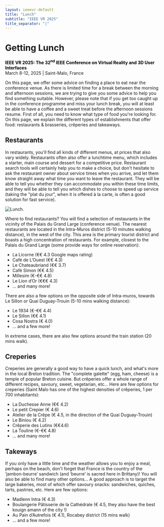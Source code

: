 ```yaml
---
layout: ieeevr-default
title: "Lunch"
subtitle: "IEEE VR 2025"
title_separator: "|"
---
```

<script type="text/javascript">
    $(document).ready(function(){
		var email = ""; 
		var domain = "ieeevr.org"; 

		email = "deia2025"; 		
		$(".deia").html("<span class='text-nowrap'><a href=javascript:location='" + "mail" + "to:" + email + "@" + domain + "'><i class='fas fa-fw fa-envelope-square emailIcon' style=''></i><i class='emailText'>" + email + "@" + domain + "</a></i></span>");   
        
        $(".deiaSm").html("<span class='text-nowrap'><a href=javascript:location='" + "mail" + "to:" + email + "@" + domain + "'><i class='fas fa-fw fa-envelope-square emailIconSm' style=''></i><i class='emailTextSm'>" + email + "@" + domain + "</a></i></span>"); 
	});
</script>

<div>
    <h1>Getting Lunch<div class="floatRight"></div></h1> 
    <p>
        <strong style="color: black">IEEE VR 2025: The 32<sup>nd</sup> IEEE Conference on Virtual Reality and 3D User Interfaces </strong>
        <br>
        March 8-12, 2025 | Saint-Malo, France
        <br>
    </p>
    <p>
        On this page, we offer some advice on finding a place to eat near the conference venue. As there is limited time for a break between the morning and afternoon sessions, we are trying to give you some advice to help you find something suitable. However, please note that if you get too caught up in the conference programme and miss your lunch break, you will at least be able to have a coffee and a sweet treat before the afternoon sessions resume.
        First of all, you need to know what type of food you're looking for. On this page, we explain the different types of establishments that offer food: restaurants & brasseries, crêperies and takeaways.
    </p>    
    <h2>Restaurants</h2>
    <p>
        In restaurants, you'll find all kinds of different menus, at prices that also vary widely. Restaurants often also offer a lunchtime menu, which includes a starter, main course and dessert for a competitive price. Restaurant search tools will certainly help you to make a choice, but don't hesitate to ask the restaurant owner about service times when you arrive, and let them know straight away what time you want to leave the restaurant. They will be able to tell you whether they can accommodate you within these time limits, and they will be able to tell you which dishes to choose to speed up service (taking the "plat du jour", when it is offered à la carte, is often a good solution for fast service). 
    </p>    
    <img class="conf-icon"  src="/2025/assets/images/lunch.png" alt="Lunch.">
    <p>
    Where to find restaurants? You will find a selection of restaurants in the vicinity of the Palais du Grand Large (conference venue). The nearest restaurants are located in the Intra-Muros district (5-10 minutes walking distance), in the west of the city. This area is the primary tourist district and boasts a high concentration of restaurants. For example, closest to the Palais du Grand Large (some provide ways for online reservation): 
    <ul>
        <li>La Licorne (€€ 4.3 Google maps rating)</li>
        <li>Café de L’Ouest (€€ 4.3)</li>
        <li>Le Chateaubriand (€€ 3.7)</li>
        <li>Café Simon (€€ 4.5)</li>
        <li>Millesim (€-€€ 4.8)</li>
        <li>Le Lion d’Or (€€€ 4.3)</li>
        <li>… and many more!</li>
    </ul>
    There are also a few options on the opposite side of Intra-muros, towards Le Sillon or Quai Duguay-Trouin (5-10 mins walking distance):
    <ul>
        <li>Le 1934 (€-€€ 4.4)</li>
        <li>Le Sillon (€€ 4.1)</li>
        <li>Cosa Nostra (€ 4.0)</li>
        <li>… and a few more!</li>
    </ul>
    In extreme cases, there are also few options around the train station (20 mins walk).
    </p>
    <h2>Creperies</h2>
    <p>
    Creperies are generally a good way to have a quick lunch, and what's more in the local Breton tradition. The "complete galette" (egg, ham, cheese) is a temple of popular Breton cuisine. But crêperies offer a whole range of different recipes, savoury, sweet, vegetarian, etc… Here are few options for creperies (Saint Malo has one of the highest densities of crêperies, 1 per 700 inhabitants):
    <ul>
        <li>La Duchesse Anne (€€ 4.2) </li>
        <li>Le petit Crepier (€ 4.6)</li>
        <li>Atelier de la Crêpe (€ 4.5, in the direction of the Quai Duguay-Trouin)</li>
        <li>Le Biniou (€ 4.2)</li>
        <li>Crêperie des Lutins (€€4.6)</li>
        <li>La Touline (€-€€ 4.8)</li>
        <li>... and many more!</li>
    </ul>
    </p>
    <h2>Takeways</h2>
    <p>
    If you only have a little time and the weather allows you to enjoy a meal, perhaps on the beach, don't forget that France is the country of the ‘jambon-beurre’ sandwich (and ‘beurre’ is sacred here in Brittany)! You will also be able to find many other options... A good approach is to target the large bakeries, most of which offer savoury snacks: sandwiches, quiches, tarts, pastries, etc. Here are few options:
    <ul>
        <li>Madlenn Intra (€ 4.3)</li>
        <li>Boulangerie Pâtisserie de la Cathédrale (€ 4.5, they also have the best kouign amann of the city !)</li>
        <li>Au Pain d’Autrefois (€ 4.1), Rocabey district (15 mins walk)</li>
        <li>… and a few more!</li>
    </ul>
    </p>
</div>
